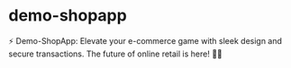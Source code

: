# demo-shopapp
⚡️ Demo-ShopApp: Elevate your e-commerce game with sleek design and secure transactions. The future of online retail is here! 🛒✨
